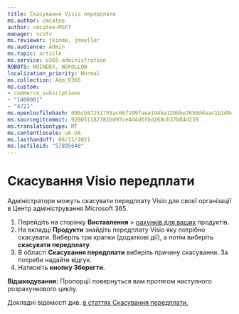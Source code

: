 ```yaml
---
title: Скасування Visio передплати
ms.author: cmcatee
author: cmcatee-MSFT
manager: scotv
ms.reviewer: jkinma, jmueller
ms.audience: Admin
ms.topic: article
ms.service: o365-administration
ROBOTS: NOINDEX, NOFOLLOW
localization_priority: Normal
ms.collection: Adm_O365
ms.custom:
- commerce_subsriptions
- "1400001"
- "4721"
ms.openlocfilehash: 090cb87251755ac06f109faea194ba120bbe7650ddaac1b1d0cdea19a0f0a7a6
ms.sourcegitcommit: 920051182781bd97ce4d4d6fbd268cb37b84d239
ms.translationtype: MT
ms.contentlocale: uk-UA
ms.lasthandoff: 08/11/2021
ms.locfileid: "57895648"
---
```

# <a name="cancel-visio-subscription"></a>Скасування Visio передплати

Адміністратори можуть скасувати передплату Visio для своєї організації в Центр адміністрування Microsoft 365.

1. Перейдіть на сторінку **Виставлення** \> [рахунків для ваших](https://go.microsoft.com/fwlink/p/?linkid=842054) продуктів.
2. На вкладці **Продукти** знайдіть передплату Visio яку потрібно скасувати. Виберіть три крапки (додаткові дії), а потім виберіть **скасувати передплату**.
3. В області **Скасування передплати** виберіть причину скасування. За потреби надайте відгук.
4. Натисніть **кнопку Зберегти**.

**Відшкодування:** Пропорції повернуться вам протягом наступного розрахункового циклу.

Докладні відомості див. [в статтях Скасування передплати.](https://docs.microsoft.com/microsoft-365/commerce/subscriptions/cancel-your-subscription)
